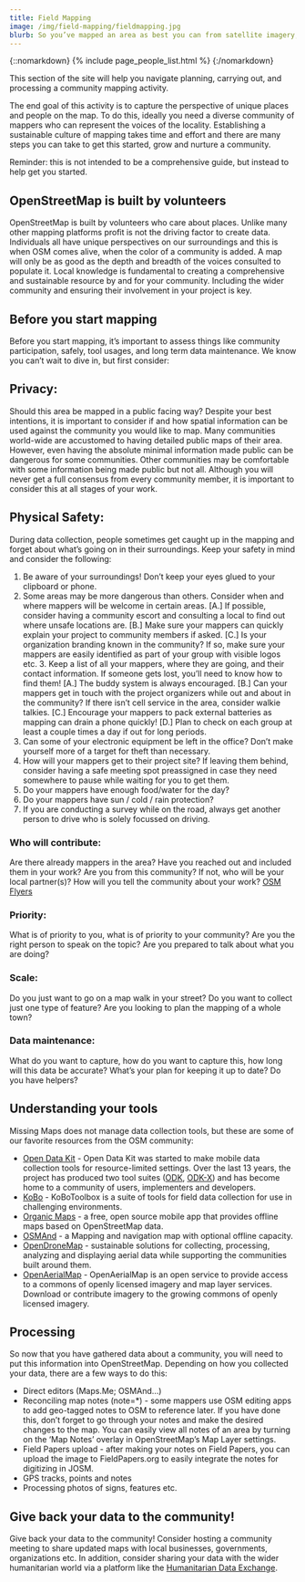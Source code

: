 ```yaml
---
title: Field Mapping
image: /img/field-mapping/fieldmapping.jpg
blurb: So you’ve mapped an area as best you can from satellite imagery, now you want to map your community more in detail. Curious about what to do next?
---
```

{::nomarkdown}
{% include page_people_list.html %}
{:/nomarkdown}

This section of the site will help you navigate planning, carrying out, and processing a community mapping activity.

The end goal of this activity is to capture the perspective of unique places and people on the map. To do this, ideally you need a diverse community of mappers who can represent the voices of the locality. Establishing a sustainable culture of mapping takes time and effort and there are many steps you can take to get this started, grow and nurture a community.

Reminder: this is not intended to be a comprehensive guide, but instead to help get you started.

## OpenStreetMap is built by volunteers

OpenStreetMap is built by volunteers who care about places. Unlike many other mapping platforms profit is not the driving factor to create data. Individuals all have unique perspectives on our surroundings and this is when OSM comes alive, when the color of a community is added. A map will only be as good as the depth and breadth of the voices consulted to populate it. Local knowledge is fundamental to creating a comprehensive and sustainable resource by and for your community. Including the wider community and ensuring their involvement in your project is key.


## Before you start mapping

Before you start mapping, it’s important to assess things like community participation, safely, tool usages, and long term data maintenance. We know you can’t wait to dive in, but first consider:

## Privacy:

Should this area be mapped in a public facing way? Despite your best intentions, it is important to consider if and how spatial information can be used against the community you would like to map. Many communities world-wide are accustomed to having detailed public maps of their area. However, even having the absolute minimal information made public can be dangerous for some communities. Other communities may be comfortable with some information being made public but not all. Although you will never get a full consensus from every community member, it is important to consider this at all stages of your work.

## Physical Safety:

During data collection, people sometimes get caught up in the mapping and forget about what’s going on in their surroundings. Keep your safety in mind and consider the following:


   1. Be aware of your surroundings! Don’t keep your eyes glued to your clipboard or phone.
   2. Some areas may be more dangerous than others. Consider when and where mappers will be welcome in certain areas. [A.] If possible, consider having a community escort and consulting a local to find out where unsafe locations are. [B.] Make sure your mappers can quickly explain your project to community members if asked. [C.] Is your organization branding known in the community? If so, make sure your mappers are easily identified as part of your group with visible logos etc.
    3. Keep a list of all your mappers, where they are going, and their contact information. If someone gets lost, you’ll need to know how to find them! [A.] The buddy system is always encouraged. [B.] Can your mappers get in touch with the project organizers while out and about in the community? If there isn’t cell service in the area, consider walkie talkies. [C.] Encourage your mappers to pack external batteries as mapping can drain a phone quickly! [D.] Plan to check on each group at least a couple times a day if out for long periods.
   4. Can some of your electronic equipment be left in the office? Don’t make yourself more of a target for theft than necessary.
  5.  How will your mappers get to their project site? If leaving them behind, consider having a safe meeting spot preassigned in case they need somewhere to pause while waiting for you to get them.
   6. Do your mappers have enough food/water for the day?
  7.   Do your mappers have sun / cold / rain protection?
  8.  If you are conducting a survey while on the road, always get another person to drive who is solely focussed on driving.



### Who will contribute:

Are there already mappers in the area? Have you reached out and included them in your work? Are you from this community? If not, who will be your local partner(s)? How will you tell the community about your work? <a href="https://wiki.openstreetmap.org/wiki/Category:Flyer" target="_blank">OSM Flyers</a>

### Priority:

What is of priority to you, what is of priority to your community? Are you the right person to speak on the topic? Are you prepared to talk about what you are doing?

### Scale:

Do you just want to go on a map walk in your street? Do you want to collect just one type of feature? Are you looking to plan the mapping of a whole town?

### Data maintenance:

What do you want to capture, how do you want to capture this, how long will this data be accurate? What’s your plan for keeping it up to date? Do you have helpers?

## Understanding your tools

Missing Maps does not manage data collection tools, but these are some of our favorite resources from the OSM community:

   - <a href="https://opendatakit.org/" target="_blank">Open Data Kit</a> - Open Data Kit was started to make mobile data collection tools for resource-limited settings. Over the last 13 years, the project has produced two tool suites (<a href="https://getodk.org/" target="_blank">ODK</a>, <a href="https://docs.odk-x.org/app-designer-intro/" target="_blank">ODK-X</a>) and has become home to a community of users, implementers and developers.
   - <a href="https://www.kobotoolbox.org/" target="_blank">KoBo</a> - KoBoToolbox is a suite of tools for field data collection for use in challenging environments.
  -  <a href="https://organicmaps.app/" target="_blank">Organic Maps</a> - a free, open source mobile app that provides offline maps based on OpenStreetMap data.
  -  <a href="https://osmand.net/" target="_blank">OSMAnd</a> - a Mapping and navigation map with optional offline capacity.
   - <a href="https://www.opendronemap.org/" target="_blank">OpenDroneMap</a> - sustainable solutions for collecting, processing, analyzing and displaying aerial data while supporting the communities built around them.
   - <a href="https://openaerialmap.org/" target="_blank">OpenAerialMap</a> - OpenAerialMap is an open service to provide access to a commons of openly licensed imagery and map layer services. Download or contribute imagery to the growing commons of openly licensed imagery.

## Processing

So now that you have gathered data about a community, you will need to put this information into OpenStreetMap. Depending on how you collected your data, there are a few ways to do this:

  -  Direct editors (Maps.Me; OSMAnd…)
  -  Reconciling map notes (note=*) - some mappers use OSM editing apps to add geo-tagged notes to OSM to reference later. If you have done this, don’t forget to go through your notes and make the desired changes to the map. You can easily view all notes of an area by turning on the ‘Map Notes’ overlay in OpenStreetMap’s Map Layer settings.
  - Field Papers upload - after making your notes on Field Papers, you can upload the image to FieldPapers.org to easily integrate the notes for digitizing in JOSM.
  -  GPS tracks, points and notes
  -  Processing photos of signs, features etc.

## Give back your data to the community!

Give back your data to the community! Consider hosting a community meeting to share updated maps with local businesses, governments, organizations etc. In addition, consider sharing your data with the wider humanitarian world via a platform like the <a href="https://data.humdata.org/" target="_blank">Humanitarian Data Exchange</a>.
